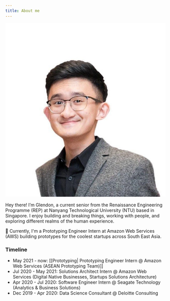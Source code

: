 ```yaml
---
title: About me
---
```


<img src="/assets/profilepicture.jpg"/>


Hey there! I’m Glendon, a current senior from the Renaissance Engineering Programme (REP) at Nanyang Technological University (NTU) based in Singapore. I enjoy building and breaking things, working with people, and exploring different realms of the human experience.


🦄  Currently, I'm a Prototyping Engineer Intern at Amazon Web Services (AWS) building prototypes for the coolest startups across South East Asia.

### Timeline
- May 2021 - now: [[Prototyping| Prototyping Engineer Intern @ Amazon Web Services (ASEAN Prototyping Team)]]
- Jul 2020 - May 2021: Solutions Architect Intern @ Amazon Web Services (Digital Native Businesses, Startups Solutions Architecture)
- Apr 2020 - Jul 2020: Software Engineer Intern @ Seagate Technology (Analytics & Business Solutions)
- Dec 2019 - Apr 2020: Data Science Consultant @ Deloitte Consulting
